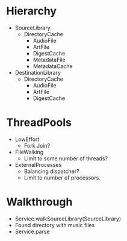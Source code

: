 # Hierarchy

- SourceLibrary
	- DirectoryCache
		- AudioFile
		- ArtFile
		- DigestCache
		- MetadataFile
		- MetadataCache
- DestinationLibrary
	- DirectoryCache
		- AudioFile
		- ArtFile
		- DigestCache

# ThreadPools

- LowEffort
	- Fork Join?
- FileWalking
	- Limit to some number of threads?
- ExternalProcesses
	- Balancing dispatcher?
	- Limit to number of processors.


# Walkthrough

- Service.walkSourceLibrary(SourceLibrary)
- Found directory with music files
- Service.parse



